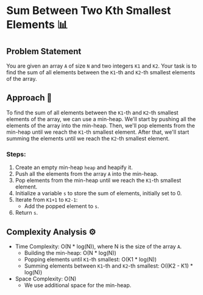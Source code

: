 # Sum Between Two Kth Smallest Elements 📊

## Problem Statement

You are given an array `A` of size `N` and two integers `K1` and `K2`. Your task is to find the sum of all elements between the `K1`-th and `K2`-th smallest elements of the array.

## Approach 🚀

To find the sum of all elements between the `K1`-th and `K2`-th smallest elements of the array, we can use a min-heap. We'll start by pushing all the elements of the array into the min-heap. Then, we'll pop elements from the min-heap until we reach the `K1`-th smallest element. After that, we'll start summing the elements until we reach the `K2`-th smallest element.

### Steps:
1. Create an empty min-heap `heap` and heapify it.
2. Push all the elements from the array `A` into the min-heap.
3. Pop elements from the min-heap until we reach the `K1`-th smallest element.
4. Initialize a variable `s` to store the sum of elements, initially set to 0.
5. Iterate from `K1+1` to `K2-1`:
   - Add the popped element to `s`.
6. Return `s`.

## Complexity Analysis ⚙️

- Time Complexity: O(N * log(N)), where N is the size of the array `A`.
  - Building the min-heap: O(N * log(N))
  - Popping elements until `K1`-th smallest: O(K1 * log(N))
  - Summing elements between `K1`-th and `K2`-th smallest: O((K2 - K1) * log(N))
- Space Complexity: O(N)
  - We use additional space for the min-heap.
